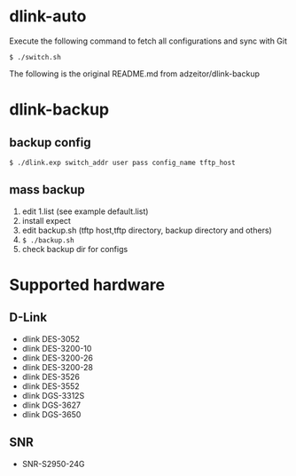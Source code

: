 dlink-auto
==========

Execute the following command to fetch all configurations and sync with Git

    $ ./switch.sh

The following is the original README.md from adzeitor/dlink-backup

dlink-backup
============

backup config
-------------

    $ ./dlink.exp switch_addr user pass config_name tftp_host


mass backup
-----------

1. edit 1.list (see example default.list)
2. install expect
3. edit backup.sh (tftp host,tftp directory, backup directory and others)
4. ```$ ./backup.sh```
5. check backup dir for configs


Supported hardware
==================


D-Link
------

* dlink DES-3052
* dlink DES-3200-10
* dlink DES-3200-26
* dlink DES-3200-28
* dlink DES-3526
* dlink DES-3552
* dlink DGS-3312S
* dlink DGS-3627
* dlink DGS-3650

SNR
---

* SNR-S2950-24G

